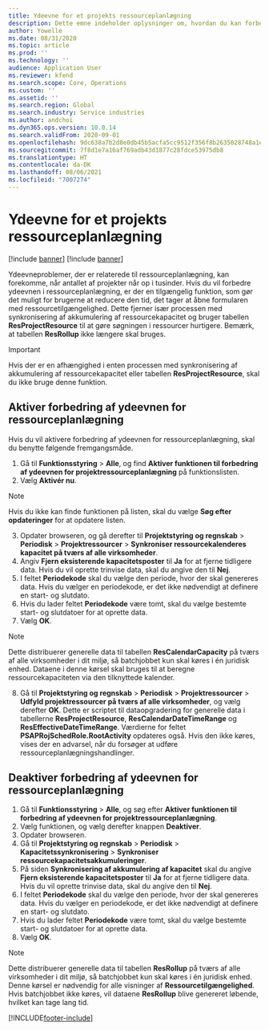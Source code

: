 ```yaml
---
title: Ydeevne for et projekts ressourceplanlægning
description: Dette emne indeholder oplysninger om, hvordan du kan forbedre ydeevnen af ressourceplanlægning for et stort antal projekter.
author: Yowelle
ms.date: 08/31/2020
ms.topic: article
ms.prod: ''
ms.technology: ''
audience: Application User
ms.reviewer: kfend
ms.search.scope: Core, Operations
ms.custom: ''
ms.assetid: ''
ms.search.region: Global
ms.search.industry: Service industries
ms.author: andchoi
ms.dyn365.ops.version: 10.0.14
ms.search.validFrom: 2020-09-01
ms.openlocfilehash: 9dc638a7b2d8e0db45b5acfa5cc9512f356f8b2635028748a1e2c3230605c154
ms.sourcegitcommit: 7f8d1e7a16af769adb43d1877c28fdce53975db8
ms.translationtype: HT
ms.contentlocale: da-DK
ms.lasthandoff: 08/06/2021
ms.locfileid: "7007274"
---
```

# <a name="project-resource-scheduling-performance"></a>Ydeevne for et projekts ressourceplanlægning

[!include [banner](../includes/banner.md)]
[!include [banner](../includes/preview-banner.md)]


Ydeevneproblemer, der er relaterede til ressourceplanlægning, kan forekomme, når antallet af projekter når op i tusinder. Hvis du vil forbedre ydeevnen i ressourceplanlægning, er der en tilgængelig funktion, som gør det muligt for brugerne at reducere den tid, det tager at åbne formularen med ressourcetilgængelighed. Dette fjerner især processen med synkronisering af akkumulering af ressourcekapacitet og bruger tabellen **ResProjectResource** til at gøre søgningen i ressourcer hurtigere. Bemærk, at tabellen **ResRollup** ikke længere skal bruges.

> [!IMPORTANT]
> Hvis der er en afhængighed i enten processen med synkronisering af akkumulering af ressourcekapacitet eller tabellen **ResProjectResource**, skal du ikke bruge denne funktion.

## <a name="enable-resource-scheduling-performance-enhancement"></a>Aktiver forbedring af ydeevnen for ressourceplanlægning
Hvis du vil aktivere forbedring af ydeevnen for ressourceplanlægning, skal du benytte følgende fremgangsmåde.

1. Gå til **Funktionsstyring** > **Alle**, og find **Aktiver funktionen til forbedring af ydeevnen for projektressourceplanlægning** på funktionslisten.
2. Vælg **Aktivér nu**.

> [!NOTE]
> Hvis du ikke kan finde funktionen på listen, skal du vælge **Søg efter opdateringer** for at opdatere listen.

3. Opdater browseren, og gå derefter til **Projektstyring og regnskab** > **Periodisk** > **Projektressourcer** > **Synkroniser ressourcekalenderes kapacitet på tværs af alle virksomheder**.
4. Angiv **Fjern eksisterende kapacitetsposter** til **Ja** for at fjerne tidligere data. Hvis du vil oprette trinvise data, skal du angive den til **Nej**.
5. I feltet **Periodekode** skal du vælge den periode, hvor der skal genereres data. Hvis du vælger en periodekode, er det ikke nødvendigt at definere en start- og slutdato.
6. Hvis du lader feltet **Periodekode** være tomt, skal du vælge bestemte start- og slutdatoer for at oprette data.
7. Vælg **OK**.

 > [!NOTE]
 > Dette distribuerer generelle data til tabellen **ResCalendarCapacity** på tværs af alle virksomheder i dit miljø, så batchjobbet kun skal køres i én juridisk enhed. Dataene i denne kørsel skal bruges til at beregne ressourcekapaciteten via den tilknyttede kalender.

8. Gå til **Projektstyring og regnskab** > **Periodisk** > **Projektressourcer** > **Udfyld projektressourcer på tværs af alle virksomheder**, og vælg derefter **OK**. Dette er scriptet til dataopgradering for generelle data i tabellerne **ResProjectResource**, **ResCalendarDateTimeRange** og **ResEffectiveDateTimeRange**. Værdierne for feltet **PSAPRojSchedRole.RootActivity** opdateres også. Hvis den ikke køres, vises der en advarsel, når du forsøger at udføre ressourceplanlægningshandlinger.
 
## <a name="turn-off-resource-scheduling-performance-enhancement"></a>Deaktiver forbedring af ydeevnen for ressourceplanlægning

1. Gå til **Funktionsstyring** > **Alle**, og søg efter **Aktiver funktionen til forbedring af ydeevnen for projektressourceplanlægning**.
2. Vælg funktionen, og vælg derefter knappen **Deaktiver**.
3. Opdater browseren.
4. Gå til **Projektstyring og regnskab** > **Periodisk** > **Kapacitetssynkronisering** > **Synkroniser ressourcekapacitetsakkumuleringer**.
5. På siden **Synkronisering af akkumulering af kapacitet** skal du angive **Fjern eksisterende kapacitetsposter** til **Ja** for at fjerne tidligere data. Hvis du vil oprette trinvise data, skal du angive den til **Nej**.
6. I feltet **Periodekode** skal du vælge den periode, hvor der skal genereres data. Hvis du vælger en periodekode, er det ikke nødvendigt at definere en start- og slutdato.
7. Hvis du lader feltet **Periodekode** være tomt, skal du vælge bestemte start- og slutdatoer for at oprette data.
8. Vælg **OK**.

> [!NOTE]
> Dette distribuerer generelle data til tabellen **ResRollup** på tværs af alle virksomheder i dit miljø, så batchjobbet kun skal køres i én juridisk enhed. Denne kørsel er nødvendig for alle visninger af **Ressourcetilgængelighed**. Hvis batchjobbet ikke køres, vil dataene **ResRollup** blive genereret løbende, hvilket kan tage lang tid.


[!INCLUDE[footer-include](../includes/footer-banner.md)]